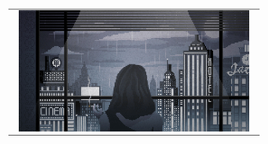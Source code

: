<table>
  <tr>
    <td width="2%"></td>
    <td width="96%">
      <a href="https://willbinns.org">
        <img src="https://github.com/wbnns/wbnns/raw/master/future.gif">
      </a>
    </td>
    <td width="2%"></td>
  </tr>
</table>
